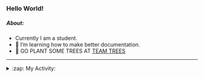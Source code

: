 ### Hello World!

##### About:
- Currently I am a student.
- 🌱 I’m learning how to make better documentation.
- 🌱 GO PLANT SOME TREES AT [TEAM TREES](https://teamtrees.org/)

---
<details>
  <summary>:zap: My Activity:</summary>
  
<!--START_SECTION:waka-->
![Code Time](http://img.shields.io/badge/Code%20Time-1%2C068%20hrs%2048%20mins-blue)

**I'm a Night 🦉** 

```text
🌞 Morning                1695 commits        ███░░░░░░░░░░░░░░░░░░░░░░   10.21 % 
🌆 Daytime                5217 commits        ████████░░░░░░░░░░░░░░░░░   31.44 % 
🌃 Evening                4913 commits        ███████░░░░░░░░░░░░░░░░░░   29.61 % 
🌙 Night                  4769 commits        ███████░░░░░░░░░░░░░░░░░░   28.74 % 
```
📅 **I'm Most Productive on Wednesday** 

```text
Monday                   2404 commits        ████░░░░░░░░░░░░░░░░░░░░░   14.49 % 
Tuesday                  2062 commits        ███░░░░░░░░░░░░░░░░░░░░░░   12.43 % 
Wednesday                3805 commits        ██████░░░░░░░░░░░░░░░░░░░   22.93 % 
Thursday                 2397 commits        ████░░░░░░░░░░░░░░░░░░░░░   14.44 % 
Friday                   1641 commits        ██░░░░░░░░░░░░░░░░░░░░░░░   09.89 % 
Saturday                 1502 commits        ██░░░░░░░░░░░░░░░░░░░░░░░   09.05 % 
Sunday                   2783 commits        ████░░░░░░░░░░░░░░░░░░░░░   16.77 % 
```


📊 **This Week I Spent My Time On** 

```text
🔥 Editors: 
VS Code                  4 hrs 49 mins       █████████████████████████   100.00 % 

🐱‍💻 Projects: 
praise                   2 hrs 17 mins       ████████████░░░░░░░░░░░░░   47.55 % 
gdsc-next-weather-app    1 hr 25 mins        ███████░░░░░░░░░░░░░░░░░░   29.40 % 
CSF22                    1 hr 6 mins         ██████░░░░░░░░░░░░░░░░░░░   23.05 % 
```


 Last Updated on 21/03/2023 03:06:33 UTC
<!--END_SECTION:waka-->
</details>
